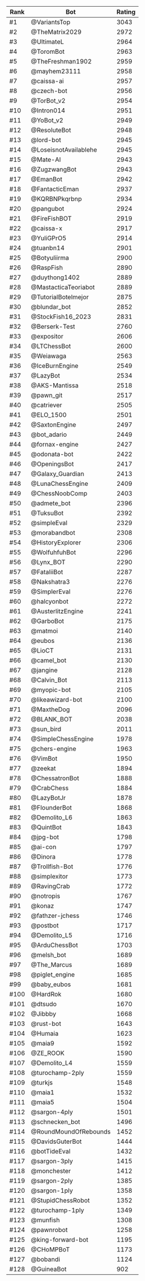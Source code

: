 Rank|Bot|Rating
---|---|---
#1|@VariantsTop|3043
#2|@TheMatrix2029|2972
#3|@UltimateL|2964
#4|@ToromBot|2963
#5|@TheFreshman1902|2959
#6|@mayhem23111|2958
#7|@caissa-ai|2957
#8|@czech-bot|2956
#9|@TorBot_v2|2954
#10|@Intron014|2951
#11|@YoBot_v2|2949
#12|@ResoluteBot|2948
#13|@lord-bot|2945
#14|@LoseisnotAvailablehe|2945
#15|@Mate-AI|2943
#16|@ZugzwangBot|2943
#17|@EmanBot|2942
#18|@FantacticEman|2937
#19|@KQRBNPkqrbnp|2934
#20|@pangubot|2924
#21|@FireFishBOT|2919
#22|@caissa-x|2917
#23|@YuliGPrO5|2914
#24|@tuanbn14|2901
#25|@Botyuliirma|2900
#26|@RaspFish|2890
#27|@duythong1402|2889
#28|@MastacticaTeoriabot|2889
#29|@TutorialBotelmejor|2875
#30|@blundar_bot|2852
#31|@StockFish16_2023|2831
#32|@Berserk-Test|2760
#33|@expositor|2606
#34|@LTChessBot|2600
#35|@Weiawaga|2563
#36|@IceBurnEngine|2549
#37|@LazyBot|2534
#38|@AKS-Mantissa|2518
#39|@pawn_git|2517
#40|@catriever|2505
#41|@ELO_1500|2501
#42|@SaxtonEngine|2497
#43|@bot_adario|2449
#44|@fornax-engine|2427
#45|@odonata-bot|2422
#46|@OpeningsBot|2417
#47|@Galaxy_Guardian|2413
#48|@LunaChessEngine|2409
#49|@ChessNoobComp|2403
#50|@admete_bot|2396
#51|@TuksuBot|2392
#52|@simpleEval|2329
#53|@morabandbot|2308
#54|@HistoryExplorer|2306
#55|@WolfuhfuhBot|2296
#56|@Lynx_BOT|2290
#57|@FataliiBot|2287
#58|@Nakshatra3|2276
#59|@SimplerEval|2276
#60|@halcyonbot|2272
#61|@AusterlitzEngine|2241
#62|@GarboBot|2175
#63|@matmoi|2140
#64|@eubos|2136
#65|@LioCT|2131
#66|@camel_bot|2130
#67|@jangine|2128
#68|@Calvin_Bot|2113
#69|@myopic-bot|2105
#70|@likeawizard-bot|2100
#71|@MaxtheDog|2096
#72|@BLANK_BOT|2038
#73|@sun_bird|2011
#74|@SimpleChessEngine|1978
#75|@chers-engine|1963
#76|@VimBot|1950
#77|@zeekat|1894
#78|@ChessatronBot|1888
#79|@CrabChess|1884
#80|@LazyBotJr|1878
#81|@FlounderBot|1868
#82|@Demolito_L6|1863
#83|@QuintBot|1843
#84|@jpg-bot|1798
#85|@ai-con|1797
#86|@Dinora|1778
#87|@Trollfish-Bot|1776
#88|@simplexitor|1773
#89|@RavingCrab|1772
#90|@notropis|1767
#91|@konaz|1747
#92|@fathzer-jchess|1746
#93|@postbot|1717
#94|@Demolito_L5|1716
#95|@ArduChessBot|1703
#96|@melsh_bot|1689
#97|@The_Marcus|1689
#98|@piglet_engine|1685
#99|@baby_eubos|1681
#100|@HardRok|1680
#101|@dtsudo|1670
#102|@Jibbby|1668
#103|@rust-bot|1643
#104|@Humaia|1623
#105|@maia9|1592
#106|@ZE_ROOK|1590
#107|@Demolito_L4|1559
#108|@turochamp-2ply|1559
#109|@turkjs|1548
#110|@maia1|1532
#111|@maia5|1504
#112|@sargon-4ply|1501
#113|@schnecken_bot|1496
#114|@RoundMoundOfRebounds|1452
#115|@DavidsGuterBot|1444
#116|@botTideEval|1432
#117|@sargon-3ply|1415
#118|@monchester|1412
#119|@sargon-2ply|1385
#120|@sargon-1ply|1358
#121|@StupidChessRobot|1352
#122|@turochamp-1ply|1349
#123|@munfish|1308
#124|@pawnrobot|1258
#125|@king-forward-bot|1195
#126|@CHoMPBoT|1173
#127|@bobandi|1124
#128|@GuineaBot|902
